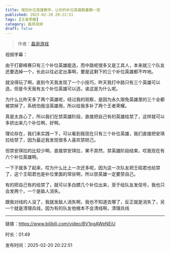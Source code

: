 ```yaml
---
title: 增加补位英雄教学，让你的补位英雄数量翻一倍
published: 2025-02-20 20:22:51
tags: [王者荣耀]
category: 磊哥视频
draft: false
---
```



> 作者：[磊哥游戏](https://space.bilibili.com/268941858?spm_id_from=333.788.upinfo.head.click)

视频字幕：

由于打巅峰赛只有三个补位英雄能选，而中路呢很多又是工具人，本来就三个队友还要选掉一个，长此以往必定出事啊，要是这剩下的三个补位英雄都不咋地。

就没得玩了啊，直到今天我发现了一个小技巧，昨天我打中路只有三个英雄可以选，但是今天我有五个补位英雄可以选，诶这是为什么呢。

为什么比昨天多了两个英雄呢，经过我的观察，是因为永久限免英雄里的三个全都被禁掉了，系统怕我没英雄用，所以给我多补了两个王者荣耀。

真是太良心了，所以我们在禁英雄阶段，直接把自己有的英雄给禁了，这样就可以多挤出来几个补位啊，好啊。

理论存在，我们来实践一下，可以看到我现在只有三个补位英雄，我们直接把安琪拉给禁了，因为最近我发现很多人喜欢禁妲己。

但禁安琪拉的比较少啊，直接禁安琪拉，果不其然，禁英雄阶段结束，哎我现在有六个补位英雄啊。

一下子就多了起来，哎为什么比上一次还多呢，因为这一次队友把王昭君也给禁了，这个王昭君也是补位里面的常驻啊，所以禁英雄一定要禁自己。

有的把自己有的给禁了，就可以多白嫖几个补位出来，至于给队友发信号，我也只会发两个，一个是敌人消失。

跟我对线的人没了，我就发敌人消失啊，我也不知道去哪了，反正就是消失了，另一个就是清理兵线，因为有的队友他根本不会清线啊，清理兵线

---

链接：https://www.bilibili.com/video/BV1pgAWeNEiU

时长：01:49

发布时间：2025-02-20 20:22:51
